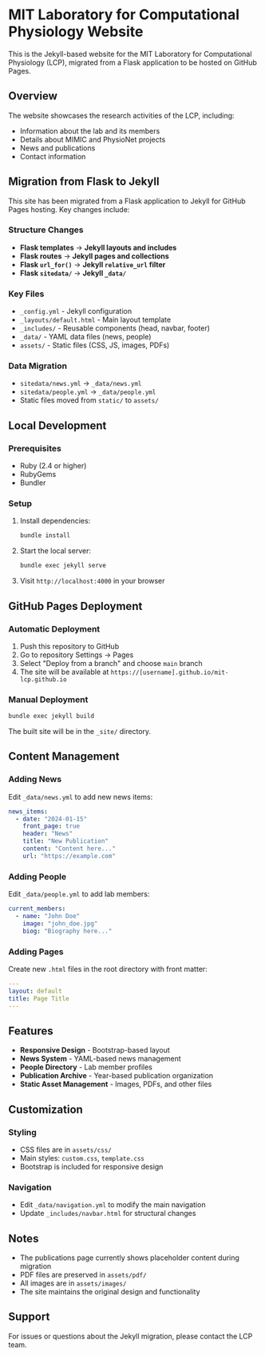 # MIT Laboratory for Computational Physiology Website

This is the Jekyll-based website for the MIT Laboratory for Computational Physiology (LCP), migrated from a Flask application to be hosted on GitHub Pages.

## Overview

The website showcases the research activities of the LCP, including:
- Information about the lab and its members
- Details about MIMIC and PhysioNet projects
- News and publications
- Contact information

## Migration from Flask to Jekyll

This site has been migrated from a Flask application to Jekyll for GitHub Pages hosting. Key changes include:

### Structure Changes
- **Flask templates** → **Jekyll layouts and includes**
- **Flask routes** → **Jekyll pages and collections**
- **Flask `url_for()`** → **Jekyll `relative_url` filter**
- **Flask `sitedata/`** → **Jekyll `_data/`**

### Key Files
- `_config.yml` - Jekyll configuration
- `_layouts/default.html` - Main layout template
- `_includes/` - Reusable components (head, navbar, footer)
- `_data/` - YAML data files (news, people)
- `assets/` - Static files (CSS, JS, images, PDFs)

### Data Migration
- `sitedata/news.yml` → `_data/news.yml`
- `sitedata/people.yml` → `_data/people.yml`
- Static files moved from `static/` to `assets/`

## Local Development

### Prerequisites
- Ruby (2.4 or higher)
- RubyGems
- Bundler

### Setup
1. Install dependencies:
   ```bash
   bundle install
   ```

2. Start the local server:
   ```bash
   bundle exec jekyll serve
   ```

3. Visit `http://localhost:4000` in your browser

## GitHub Pages Deployment

### Automatic Deployment
1. Push this repository to GitHub
2. Go to repository Settings → Pages
3. Select "Deploy from a branch" and choose `main` branch
4. The site will be available at `https://[username].github.io/mit-lcp.github.io`

### Manual Deployment
```bash
bundle exec jekyll build
```

The built site will be in the `_site/` directory.

## Content Management

### Adding News
Edit `_data/news.yml` to add new news items:

```yaml
news_items:
  - date: "2024-01-15"
    front_page: true
    header: "News"
    title: "New Publication"
    content: "Content here..."
    url: "https://example.com"
```

### Adding People
Edit `_data/people.yml` to add lab members:

```yaml
current_members:
  - name: "John Doe"
    image: "john_doe.jpg"
    biog: "Biography here..."
```

### Adding Pages
Create new `.html` files in the root directory with front matter:

```yaml
---
layout: default
title: Page Title
---
```

## Features

- **Responsive Design** - Bootstrap-based layout
- **News System** - YAML-based news management
- **People Directory** - Lab member profiles
- **Publication Archive** - Year-based publication organization
- **Static Asset Management** - Images, PDFs, and other files

## Customization

### Styling
- CSS files are in `assets/css/`
- Main styles: `custom.css`, `template.css`
- Bootstrap is included for responsive design

### Navigation
- Edit `_data/navigation.yml` to modify the main navigation
- Update `_includes/navbar.html` for structural changes

## Notes

- The publications page currently shows placeholder content during migration
- PDF files are preserved in `assets/pdf/`
- All images are in `assets/images/`
- The site maintains the original design and functionality

## Support

For issues or questions about the Jekyll migration, please contact the LCP team.
